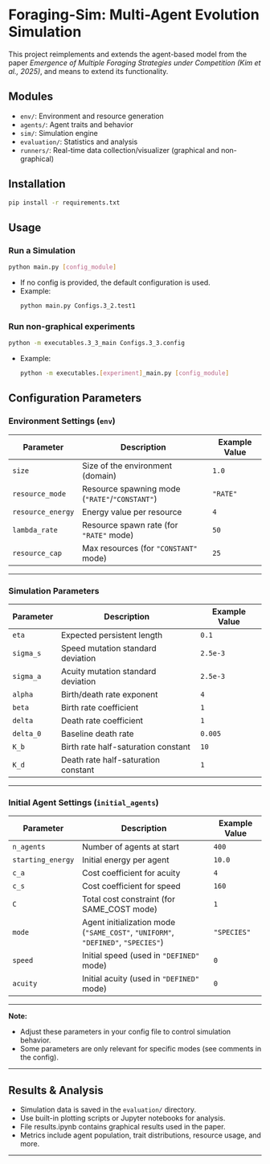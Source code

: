 # Foraging-Sim: Multi-Agent Evolution Simulation

This project reimplements and extends the agent-based model from the paper
*Emergence of Multiple Foraging Strategies under Competition (Kim et al., 2025)*, and means to extend its functionality.

## Modules
- `env/`: Environment and resource generation
- `agents/`: Agent traits and behavior
- `sim/`: Simulation engine
- `evaluation/`: Statistics and analysis
- `runners/`: Real-time data collection/visualizer (graphical and non-graphical)

## Installation
```bash
pip install -r requirements.txt
```

## Usage

### Run a Simulation

```bash
python main.py [config_module]
```
- If no config is provided, the default configuration is used.
- Example:  
  ```bash
  python main.py Configs.3_2.test1
  ```

### Run non-graphical experiments
```bash
python -m executables.3_3_main Configs.3_3.config
```
- Example:  
  ```bash
  python -m executables.[experiment]_main.py [config_module]
  ```

## Configuration Parameters

### Environment Settings (`env`)

| Parameter         | Description                                 | Example Value      |
|-------------------|---------------------------------------------|--------------------|
| `size`            | Size of the environment (domain)            | `1.0`              |
| `resource_mode`   | Resource spawning mode (`"RATE"`/`"CONSTANT"`) | `"RATE"`        |
| `resource_energy` | Energy value per resource                   | `4`                |
| `lambda_rate`     | Resource spawn rate (for `"RATE"` mode)     | `50`               |
| `resource_cap`    | Max resources (for `"CONSTANT"` mode)       | `25`               |

---

### Simulation Parameters

| Parameter     | Description                                  | Example Value  |
|---------------|----------------------------------------------|---------------|
| `eta`         | Expected persistent length               | `0.1`         |
| `sigma_s`     | Speed mutation standard deviation            | `2.5e-3`      |
| `sigma_a`     | Acuity mutation standard deviation           | `2.5e-3`      |
| `alpha`       | Birth/death rate exponent                    | `4`           |
| `beta`        | Birth rate coefficient                       | `1`           |
| `delta`       | Death rate coefficient                       | `1`           |
| `delta_0`     | Baseline death rate                         | `0.005`       |
| `K_b`         | Birth rate half-saturation constant          | `10`          |
| `K_d`         | Death rate half-saturation constant          | `1`           |

---

### Initial Agent Settings (`initial_agents`)

| Parameter          | Description                                  | Example Value      |
|--------------------|----------------------------------------------|--------------------|
| `n_agents`         | Number of agents at start                    | `400`              |
| `starting_energy`  | Initial energy per agent                     | `10.0`             |
| `c_a`              | Cost coefficient for acuity                  | `4`                |
| `c_s`              | Cost coefficient for speed                   | `160`              |
| `C`                | Total cost constraint (for SAME_COST mode)                        | `1`                |
| `mode`             | Agent initialization mode (`"SAME_COST"`, `"UNIFORM"`, `"DEFINED"`, `"SPECIES"`) | `"SPECIES"` |
| `speed`            | Initial speed (used in `"DEFINED"` mode)     | `0`                |
| `acuity`           | Initial acuity (used in `"DEFINED"` mode)    | `0`                |

---

**Note:**  
- Adjust these parameters in your config file to control simulation behavior.
- Some parameters are only relevant for specific modes (see comments in the config).

---

## Results & Analysis

- Simulation data is saved in the `evaluation/` directory.
- Use built-in plotting scripts or Jupyter notebooks for analysis.
- File results.ipynb contains graphical results used in the paper.
- Metrics include agent population, trait distributions, resource usage, and more.

---
